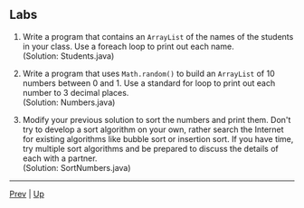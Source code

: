 ## Labs

1. Write a program that contains an `ArrayList` of the names of the students in your class. Use a foreach loop to print out each name.  
(Solution: Students.java)

2. Write a program that uses `Math.random()` to build an `ArrayList` of 10 numbers between 0 and 1. Use a standard for loop to print out each number to 3 decimal places.  
(Solution: Numbers.java)

3. Modify your previous solution to sort the numbers and print them. Don't try to develop a sort algorithm on your own, rather search the Internet for existing algorithms like bubble sort or insertion sort. If you have time, try multiple sort algorithms and be prepared to discuss the details of each with a partner.  
(Solution: SortNumbers.java)

<hr>

[Prev](Collections.md) | [Up](../README.md)

